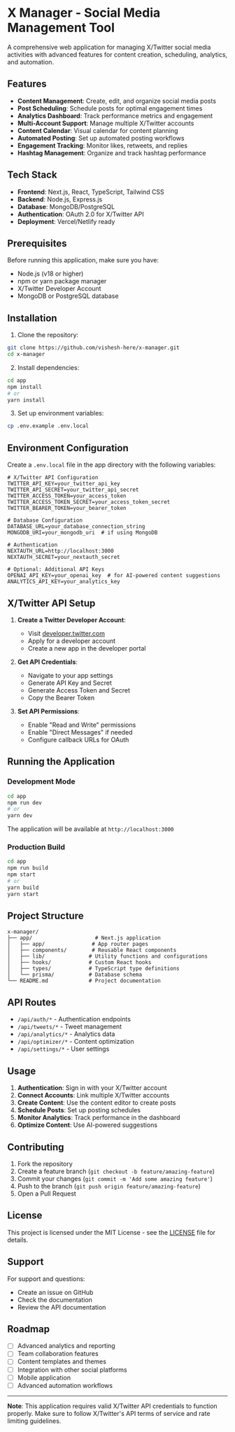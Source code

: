 # X Manager - Social Media Management Tool

A comprehensive web application for managing X/Twitter social media activities with advanced features for content creation, scheduling, analytics, and automation.

## Features

- **Content Management**: Create, edit, and organize social media posts
- **Post Scheduling**: Schedule posts for optimal engagement times
- **Analytics Dashboard**: Track performance metrics and engagement
- **Multi-Account Support**: Manage multiple X/Twitter accounts
- **Content Calendar**: Visual calendar for content planning
- **Automated Posting**: Set up automated posting workflows
- **Engagement Tracking**: Monitor likes, retweets, and replies
- **Hashtag Management**: Organize and track hashtag performance

## Tech Stack

- **Frontend**: Next.js, React, TypeScript, Tailwind CSS
- **Backend**: Node.js, Express.js
- **Database**: MongoDB/PostgreSQL
- **Authentication**: OAuth 2.0 for X/Twitter API
- **Deployment**: Vercel/Netlify ready

## Prerequisites

Before running this application, make sure you have:

- Node.js (v18 or higher)
- npm or yarn package manager
- X/Twitter Developer Account
- MongoDB or PostgreSQL database

## Installation

1. Clone the repository:
```bash
git clone https://github.com/vishesh-here/x-manager.git
cd x-manager
```

2. Install dependencies:
```bash
cd app
npm install
# or
yarn install
```

3. Set up environment variables:
```bash
cp .env.example .env.local
```

## Environment Configuration

Create a `.env.local` file in the app directory with the following variables:

```env
# X/Twitter API Configuration
TWITTER_API_KEY=your_twitter_api_key
TWITTER_API_SECRET=your_twitter_api_secret
TWITTER_ACCESS_TOKEN=your_access_token
TWITTER_ACCESS_TOKEN_SECRET=your_access_token_secret
TWITTER_BEARER_TOKEN=your_bearer_token

# Database Configuration
DATABASE_URL=your_database_connection_string
MONGODB_URI=your_mongodb_uri  # if using MongoDB

# Authentication
NEXTAUTH_URL=http://localhost:3000
NEXTAUTH_SECRET=your_nextauth_secret

# Optional: Additional API Keys
OPENAI_API_KEY=your_openai_key  # for AI-powered content suggestions
ANALYTICS_API_KEY=your_analytics_key
```

## X/Twitter API Setup

1. **Create a Twitter Developer Account**:
   - Visit [developer.twitter.com](https://developer.twitter.com)
   - Apply for a developer account
   - Create a new app in the developer portal

2. **Get API Credentials**:
   - Navigate to your app settings
   - Generate API Key and Secret
   - Generate Access Token and Secret
   - Copy the Bearer Token

3. **Set API Permissions**:
   - Enable "Read and Write" permissions
   - Enable "Direct Messages" if needed
   - Configure callback URLs for OAuth

## Running the Application

### Development Mode

```bash
cd app
npm run dev
# or
yarn dev
```

The application will be available at `http://localhost:3000`

### Production Build

```bash
cd app
npm run build
npm start
# or
yarn build
yarn start
```

## Project Structure

```
x-manager/
├── app/                    # Next.js application
│   ├── app/               # App router pages
│   ├── components/        # Reusable React components
│   ├── lib/              # Utility functions and configurations
│   ├── hooks/            # Custom React hooks
│   ├── types/            # TypeScript type definitions
│   └── prisma/           # Database schema
└── README.md             # Project documentation
```

## API Routes

- `/api/auth/*` - Authentication endpoints
- `/api/tweets/*` - Tweet management
- `/api/analytics/*` - Analytics data
- `/api/optimizer/*` - Content optimization
- `/api/settings/*` - User settings

## Usage

1. **Authentication**: Sign in with your X/Twitter account
2. **Connect Accounts**: Link multiple X/Twitter accounts
3. **Create Content**: Use the content editor to create posts
4. **Schedule Posts**: Set up posting schedules
5. **Monitor Analytics**: Track performance in the dashboard
6. **Optimize Content**: Use AI-powered suggestions

## Contributing

1. Fork the repository
2. Create a feature branch (`git checkout -b feature/amazing-feature`)
3. Commit your changes (`git commit -m 'Add some amazing feature'`)
4. Push to the branch (`git push origin feature/amazing-feature`)
5. Open a Pull Request

## License

This project is licensed under the MIT License - see the [LICENSE](LICENSE) file for details.

## Support

For support and questions:
- Create an issue on GitHub
- Check the documentation
- Review the API documentation

## Roadmap

- [ ] Advanced analytics and reporting
- [ ] Team collaboration features
- [ ] Content templates and themes
- [ ] Integration with other social platforms
- [ ] Mobile application
- [ ] Advanced automation workflows

---

**Note**: This application requires valid X/Twitter API credentials to function properly. Make sure to follow X/Twitter's API terms of service and rate limiting guidelines.
